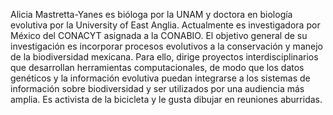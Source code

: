 Alicia Mastretta-Yanes es bióloga por la UNAM y doctora en biología evolutiva por la University of East Anglia. Actualmente es investigadora por México del CONACYT asignada a la CONABIO. El objetivo general de su investigación es incorporar procesos evolutivos a la conservación y manejo de la biodiversidad mexicana. Para ello, dirige proyectos interdisciplinarios que desarrollan herramientas computacionales, de modo que los datos genéticos y la información evolutiva puedan integrarse a los sistemas de información sobre biodiversidad y ser utilizados por una audiencia más amplia. Es activista de la bicicleta y le gusta dibujar en reuniones aburridas.
